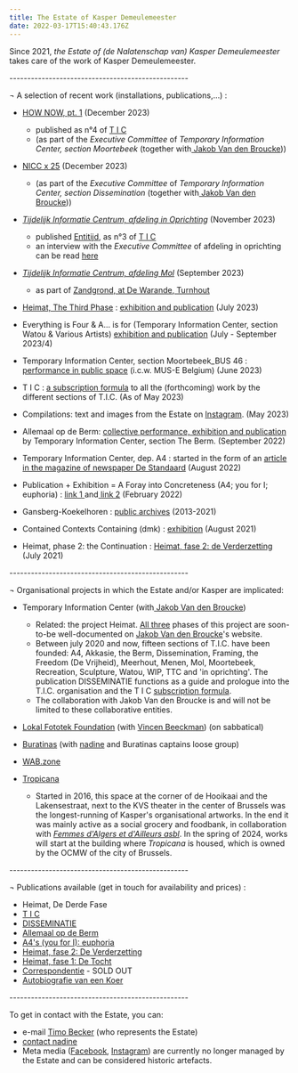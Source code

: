 ```yaml
---
title: The Estate of Kasper Demeulemeester
date: 2022-03-17T15:40:43.176Z
---
```

Since 2021, *the Estate of (de Nalatenschap van) Kasper Demeulemeester* takes care of the work of Kasper Demeulemeester.

\--------------------------------------------------

¬ A selection of recent work (installations, publications,…) : 

* [HOW NOW, pt. 1](https://jakobvandenbroucke.be/t-i-c/) (December 2023)[](https://kasperdemeulemeester.be/t-i-c/) 

  * published as n°4 of [T I C](https://kasperdemeulemeester.be/t-i-c/)
  * (as part of the *Executive Committee* of *Temporary Information Center, section Moortebeek* (together with[ Jakob Van den Broucke](https://www.jakobvandenbroucke.be)))
* [NICC x 25](<https://nicc.be/project/nicc-x-25/ >) (December 2023)

  * (as part of the *Executive Committee* of *Temporary Information Center, section Dissemination* (together with[ Jakob Van den Broucke](https://www.jakobvandenbroucke.be)))
* *[Tijdelijk Informatie Centrum, afdeling in Oprichting](<https://www.kunstinzicht.be/nieuws/visuele-recap-afdeling-in-oprichting/ >)* (November 2023)

  * published [Entitijd](https://jakobvandenbroucke.be/t-i-c/), as n°3 of [T I C ](https://kasperdemeulemeester.be/t-i-c/) 
  * an interview with the *Executive Committee* of afdeling in oprichting can be read [here](<https://www.kunstinzicht.be/nieuws/kunstenaars-in-zicht! >)
* *[Tijdelijk Informatie Centrum, afdeling Mol](https://www.warande.be/programma/7608/zandgrond/hedendaagse-kunst-vanuit-jakob-smits)* (September 2023)

  * as part of [Zandgrond, at De Warande, Turnhout](https://www.warande.be/programma/7608/zandgrond/hedendaagse-kunst-vanuit-jakob-smits)
* [Heimat, The Third Phase](https://jakobvandenbroucke.be/t-i-c/) : [exhibition and publication](https://index.nadine.be/heimat-the-third-phase/) (July 2023)
* Everything is Four & A... is for (Temporary Information Center, section Watou & Various Artists) [exhibition and publication](https://index.nadine.be/various-artists-temporary-information-center-section-watou/) (July - September 2023/4)
* Temporary Information Center, section Moortebeek_BUS 46 : [performance in public space](https://www.instagram.com/p/Cti9jJLN4Ui/) (i.c.w. MUS-E Belgium) (June 2023)
* T I C : [a subscription formula](https://kasperdemeulemeester.be/t-i-c/)  to all the (forthcoming) work by the different sections of T.I.C. (As of May 2023)
* Compilations: text and images from the Estate on [Instagram](https://www.instagram.com/kasperdemeulemeester/). (May 2023)
* Allemaal op de Berm: [collective performance, exhibition and publication](https://www.kunstenplatformplanb.be/projecten/archief/uitwijken-zwankendamme/tijdelijk-informatie-centrum-tic) by Temporary Information Center, section The Berm. (September 2022)
* Temporary Information Center, dep. A4 : started in the form of an [article in the magazine of newspaper De Standaard](https://vriendenvanbrussel.stackstorage.com/s/artikel_deStandaard) (August 2022)
* Publication + Exhibition = A Foray into Concreteness (A4; you for I; euphoria) : [link 1 ](https://jakobvandenbroucke.be/22-1/)and[ link 2](https://index.nadine.be/exhibition-publication-a-foray-into-concreteness-a4-you-for-i-euphoria/) (February 2022)
* Gansberg-Koekelhoren : [public archives](https://www.kasperdemeulemeester.be/create) (2013-2021)
* Contained Contexts Containing (dmk) : [exhibition](https://index.nadine.be/contained-contexts-containing-dmk/) (August 2021)
* Heimat, phase 2: the Continuation : [Heimat, fase 2: de Verderzetting](https://jakobvandenbroucke.be/2-21/) (July 2021)

\--------------------------------------------------

¬ Organisational projects in which the Estate and/or Kasper are implicated:

* Temporary Information Center (with[ Jakob Van den Broucke](https://www.jakobvandenbroucke.be))

  * Related: the project Heimat. [All three](https://jakobvandenbroucke.be/20-1/) phases of this project are soon-to-be well-documented on [Jakob Van den Broucke](https://www.jakobvandenbroucke.be)'s website.
  * Between july 2020 and now, fifteen sections of T.I.C. have been founded: A4, Akkasie, the Berm, Dissemination, Framing, the Freedom (De Vrijheid), Meerhout, Menen, Mol, Moortebeek, Recreation, Sculpture, Watou, WIP, TTC and 'in oprichting'.  The publication DISSEMINATIE functions as a guide and prologue into the T.I.C. organisation and the T I C [subscription formula](https://kasperdemeulemeester.be/t-i-c/).
  * The collaboration with Jakob Van den Broucke is and will not be limited to these collaborative entities.
* [Lokal Fototek Foundation](https://instagram.com/lokalfototekfoundation) (with [Vincen Beeckman](https://www.vincenbeeckman.be)) (on sabbatical)
* [Buratinas](https://index.nadine.be/family_tag/buratinas/) (with [nadine](https://nadine.be) and Buratinas captains loose group)
* [WAB.zone](http://wab.zone)
* [Tropicana](http://instagram.com/tropicanabxl)

  * Started in 2016, this space at the corner of de Hooikaai and the Lakensestraat, next to the KVS theater in the center of Brussels was the longest-running of Kasper's organisational artworks. In the end it was mainly active as a social grocery and foodbank, in collaboration with *[Femmes d'Algers et d'Ailleurs asbl](< https://www.grand-hospice.brussels › portfolio-item › femmes-dalger-et-dailleurs>)*. In the spring of 2024, works will start at the building where *Tropicana* is housed, which is owned by the OCMW of the city of Brussels. 

\--------------------------------------------------

¬ Publications available (get in touch for availability and prices) :

* [](https://vriendenvanbrussel.stackstorage.com/s/allemaalopdeberm_publicatie)Heimat, De Derde Fase[](https://index.nadine.be/heimat-the-third-phase/)
* [T I C ](https://kasperdemeulemeester.be/t-i-c/)
* [DISSEMINATIE](https://jakobvandenbroucke.be/t-i-c-a-d/)
* [Allemaal op de Berm](https://vriendenvanbrussel.stackstorage.com/s/allemaalopdeberm_publicatie)
* [A4's (you for I): euphoria](<* https://index.nadine.be/a4s-you-for-i-euphoria/>)
* [Heimat, fase 2: De Verderzetting ](https://index.nadine.be/de-verderzetting-periodical-of-the-project-heimat-2021/)
* [Heimat, fase 1: De Tocht](https://index.nadine.be/de-tocht-nr-1-summer-2020/)
* [Correspondentie](https://vriendenvanbrussel.stackstorage.com/s/corresp_trailer) - SOLD OUT 
* [Autobiografie van een Koer](https://www.instagram.com/p/BvmcixhADRo/) 

\--------------------------------------------------

To get in contact with the Estate, you can:

* e-mail [Timo Becker](mailto:%20%20%20%20%20%20%20estate@kasperdemeulemeester.be) (who represents the Estate)
* [contact nadine](https://index.nadine.be/artists/kasper-demeulemeester/)
* Meta media ([Facebook](https://facebook.com/demeulemeesterkasper), [Instagram](https://www.instagram.com/kasperdemeulemeester)) are currently no longer managed by the Estate and can be considered historic artefacts.